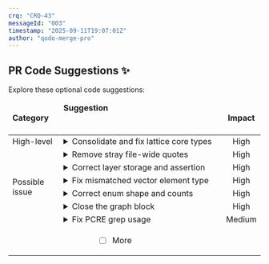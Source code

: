 ```yaml
---
crq: "CRQ-43"
messageId: "003"
timestamp: "2025-09-11T19:07:01Z"
author: "qodo-merge-pro"
---
```


## PR Code Suggestions ✨

<!-- 903825b -->

Explore these optional code suggestions:

<table><thead><tr><td><strong>Category</strong></td><td align=left><strong>Suggestion&nbsp; &nbsp; &nbsp; &nbsp; &nbsp; &nbsp; &nbsp; &nbsp; &nbsp; &nbsp; &nbsp; &nbsp; &nbsp; &nbsp; &nbsp; &nbsp; &nbsp; &nbsp; &nbsp; &nbsp; &nbsp; &nbsp; &nbsp; &nbsp; &nbsp; &nbsp; &nbsp; &nbsp; &nbsp; &nbsp; &nbsp; &nbsp; &nbsp; &nbsp; &nbsp; &nbsp; &nbsp; &nbsp; &nbsp; &nbsp; &nbsp; &nbsp; &nbsp; &nbsp; &nbsp; &nbsp; &nbsp; &nbsp; &nbsp; &nbsp; &nbsp; &nbsp; &nbsp; &nbsp; &nbsp; &nbsp; &nbsp; &nbsp; &nbsp; &nbsp; &nbsp; &nbsp; &nbsp; &nbsp; &nbsp; &nbsp; </strong></td><td align=center><strong>Impact</strong></td></tr><tbody><tr><td rowspan=1>High-level</td>
<td>



<details><summary>Consolidate and fix lattice core types</summary>

___

**The core lattice types (<code>ValueType</code>, <code>Instance</code>, <code>LatticeLayer</code>, etc.) are defined <br>inconsistently across multiple new crates and generated files. This leads to <br>compilation errors and runtime panics. The suggestion is to create a single, <br>authoritative crate for these core types, fix the inconsistencies (like struct <br>fields and trait usage), and have all other parts of the framework depend on <br>this central crate.**


### Examples:



<details>
<summary>
<a href="https://github.com/meta-introspector/git-submodules-rs-nix/pull/14/files#diff-243854d89636db85a935fa955ee16fa44ea3ca7092902bc29701c3a825b0ba0aR110-R124">lattice_code_generator/src/lib.rs [110-124]</a>
</summary></details>



<details>
<summary>
<a href="https://github.com/meta-introspector/git-submodules-rs-nix/pull/14/files#diff-b1a35a68f14e696205874893c07fd24fdb88882b47c23cc0e0c80a30c7d53759R27-R66">src/lib.rs [27-66]</a>
</summary></details>




### Solution Walkthrough:



#### Before:
```rust
// In lattice_code_generator/src/lib.rs
pub struct LatticeLayer<T: HasValueCount> {
    pub instances: Vec<T>, // Incorrect: should be Vec<Instance<T>>
}
impl<T: HasValueCount> LatticeLayer<T> {
    pub fn add_instance(&mut self, instance: Instance<T>) {
        // Incorrect: calls value_count() on an instance, but it's an associated function
        assert_eq!(instance.units[0].value_count(), self.value_type.count());
        self.instances.push(instance); // Type mismatch
    }
}

// In src/lib.rs
// ...
let mut crq_documentation_layer = LatticeLayer::<bool>::new(ValueType::ThreeValue);
let instance = Instance::new(..., vec![true, false]); // Instance<bool>
// This will panic because bool::value_count() (2) != ThreeValue.count() (3)
crq_documentation_layer.add_instance(instance);

```



#### After:
```rust
// In a new central crate, e.g., `lattice_core`
pub struct LatticeLayer<T: HasValueCount> {
    pub instances: Vec<Instance<T>>, // Corrected
}
impl<T: HasValueCount> LatticeLayer<T> {
    pub fn add_instance(&mut self, instance: Instance<T>) {
        // Corrected: use associated function T::value_count()
        assert_eq!(T::value_count(), self.value_type.count());
        self.instances.push(instance); // Compiles
    }
}

// In src/lib.rs (and other crates)
// use lattice_core::{LatticeLayer, Instance, ValueType, ThreeValueUnit};
// ...
let mut crq_documentation_layer = LatticeLayer::<ThreeValueUnit>::new(ValueType::ThreeValue);
let instance = Instance::new(..., vec![ThreeValueUnit::Low, ThreeValueUnit::High]);
// This now works correctly
crq_documentation_layer.add_instance(instance);

```




<details><summary>Suggestion importance[1-10]: 10</summary>

__

Why: The suggestion correctly identifies critical and widespread inconsistencies in core data structures across multiple new crates, which would lead to compilation failures and runtime panics, making the framework non-functional.


</details></details></td><td align=center>High

</td></tr><tr><td rowspan=6>Possible issue</td>
<td>



<details><summary>Remove stray file-wide quotes</summary>

___

**Remove the surrounding triple-quoted string so the file is valid Rust code. The <br>current wrapping causes the entire source to be a string literal and prevents <br>compilation.**

[src/grand_unified_search.rs [1-148]](https://github.com/meta-introspector/git-submodules-rs-nix/pull/14/files#diff-b8a48c02f53b75052bc23d20df7488207a5b86d7815d3fb29ef0b8b985553ab1R1-R148)

```diff
-"""//! This program conceptually outlines a "Grand Unified Search" system in Rust.
+//! This program conceptually outlines a "Grand Unified Search" system in Rust.
 ...
-""
```



`[To ensure code accuracy, apply this suggestion manually]`


<details><summary>Suggestion importance[1-10]: 10</summary>

__

Why: The suggestion correctly identifies that the entire file is wrapped in invalid triple quotes, which is a fatal syntax error that prevents compilation.


</details></details></td><td align=center>High

</td></tr><tr><td>



<details><summary>Correct layer storage and assertion</summary>

___

**Fix the generated type of <code>instances</code> to store <code>Instance<T></code> and avoid indexing into <br><code>units</code> for the assertion. Use <code>T::value_count()</code> to match the layer's <code>ValueType</code> and <br>prevent panics on empty instances.**

[lattice_code_generator/src/lib.rs [108-133]](https://github.com/meta-introspector/git-submodules-rs-nix/pull/14/files#diff-243854d89636db85a935fa955ee16fa44ea3ca7092902bc29701c3a825b0ba0aR108-R133)

```diff
 quote! {
     #[derive(Debug, Clone)]
     pub struct LatticeLayer<T: HasValueCount + std::fmt::Debug> {
         pub value_type: ValueType,
-        pub instances: Vec<T>,
+        pub instances: Vec<Instance<T>>,
     }
 
     impl<T: HasValueCount + std::fmt::Debug> LatticeLayer<T> {
         pub fn new(value_type: ValueType) -> Self {
             Self { value_type, instances: Vec::new() }
         }
 
         pub fn add_instance(&mut self, instance: Instance<T>) {
-            assert_eq!(instance.units[0].value_count(), self.value_type.count(),
+            assert_eq!(T::value_count(), self.value_type.count(),
                        "Instance unit value count must match layer's value type");
             self.instances.push(instance);
         }
 
         pub fn describe(&self) {
             println!("\n--- Lattice Layer: {:?} (k={}) ---", self.value_type, self.value_type.count());
             for instance in &self.instances {
                 instance.describe();
             }
         }
     }
 }
```



`[To ensure code accuracy, apply this suggestion manually]`


<details><summary>Suggestion importance[1-10]: 9</summary>

__

Why: The suggestion fixes three critical bugs in the generated code: a type mismatch in `LatticeLayer::instances`, a potential panic on empty `instance.units`, and a compilation error from trying to push an `Instance<T>` into a `Vec<T>`.


</details></details></td><td align=center>High

</td></tr><tr><td>



<details><summary>Fix mismatched vector element type</summary>

___

**The <code>instances</code> field type does not match what <code>add_instance</code> pushes, causing a <br>compile-time type error. Store <code>Instance<T></code> objects in the vector to align with <br><code>add_instance</code> and iteration in <code>describe</code>.**

[generated_lattice_structure/lattice_layer_struct.rs [1]](https://github.com/meta-introspector/git-submodules-rs-nix/pull/14/files#diff-8732c80f707e0ab6b869ea056076368c8830979c489e8c25c0b1d63a05affb3bR1-R1)

```diff
-# [derive (Debug , Clone)] pub struct LatticeLayer < T : HasValueCount + std :: fmt :: Debug > { pub value_type : ValueType , pub instances : Vec < T > , } impl < T : HasValueCount + std :: fmt :: Debug > LatticeLayer < T > { pub fn new (value_type : ValueType) -> Self { Self { value_type , instances : Vec :: new () } } pub fn add_instance (& mut self , instance : Instance < T >) { assert_eq ! (instance . units [0] . value_count () , self . value_type . count () , "Instance unit value count must match layer's value type") ; self . instances . push (instance) ; } pub fn describe (& self) { println ! ("\n--- Lattice Layer: {:?} (k={}) ---" , self . value_type , self . value_type . count ()) ; for instance in & self . instances { instance . describe () ; } } }
+#[derive(Debug, Clone)]
+pub struct LatticeLayer<T: HasValueCount + std::fmt::Debug> {
+    pub value_type: ValueType,
+    pub instances: Vec<Instance<T>>,
+}
 
+impl<T: HasValueCount + std::fmt::Debug> LatticeLayer<T> {
+    pub fn new(value_type: ValueType) -> Self {
+        Self { value_type, instances: Vec::new() }
+    }
+    pub fn add_instance(&mut self, instance: Instance<T>) {
+        assert_eq!(
+            instance.units[0].value_count(),
+            self.value_type.count(),
+            "Instance unit value count must match layer's value type"
+        );
+        self.instances.push(instance);
+    }
+    pub fn describe(&self) {
+        println!("\n--- Lattice Layer: {:?} (k={}) ---", self.value_type, self.value_type.count());
+        for instance in &self.instances {
+            instance.describe();
+        }
+    }
+}
+
```



`[To ensure code accuracy, apply this suggestion manually]`


<details><summary>Suggestion importance[1-10]: 9</summary>

__

Why: The suggestion correctly identifies a critical type mismatch where `add_instance` pushes an `Instance<T>` into a `Vec<T>`, which would cause a compilation error.


</details></details></td><td align=center>High

</td></tr><tr><td>



<details><summary>Correct enum shape and counts</summary>

___

**The enum uses tuple variants but <code>zos_sequence</code> constructs unit variants, and <br><code>count()</code> lacks return expressions, causing compilation failures. Make prime <br>variants unit-like and return explicit counts in <code>count()</code> to align constructors <br>and logic.**

[generated_lattice_code/value_type.rs [1]](https://github.com/meta-introspector/git-submodules-rs-nix/pull/14/files#diff-4534ce506bbc5e0a512da2a9f61948dc44575940029777e3be9fa6f1ce706735R1-R1)

```diff
-# [derive (Debug , PartialEq , Eq , Clone , Copy)] pub enum ValueType { Bit , ThreeValue , FiveValue , PrimeValue7 (u8) , PrimeValue11 (u8) , PrimeValue13 (u8) , PrimeValue17 (u8) , PrimeValue19 (u8) , } impl ValueType { pub fn count (& self) -> u8 { match self { ValueType :: Bit , ValueType :: ThreeValue , ValueType :: FiveValue , ValueType :: PrimeValue7 (p) , ValueType :: PrimeValue11 (p) , ValueType :: PrimeValue13 (p) , ValueType :: PrimeValue17 (p) , ValueType :: PrimeValue19 (p) , } } pub fn zos_sequence () -> Vec < ValueType > { vec ! [ValueType :: Bit , ValueType :: ThreeValue , ValueType :: FiveValue , ValueType :: PrimeValue7 , ValueType :: PrimeValue11 , ValueType :: PrimeValue13 , ValueType :: PrimeValue17 , ValueType :: PrimeValue19 ,] } }
+#[derive(Debug, PartialEq, Eq, Clone, Copy)]
+pub enum ValueType {
+    Bit,
+    ThreeValue,
+    FiveValue,
+    PrimeValue7,
+    PrimeValue11,
+    PrimeValue13,
+    PrimeValue17,
+    PrimeValue19,
+}
 
+impl ValueType {
+    pub fn count(&self) -> u8 {
+        match self {
+            ValueType::Bit => 2,
+            ValueType::ThreeValue => 3,
+            ValueType::FiveValue => 5,
+            ValueType::PrimeValue7 => 7,
+            ValueType::PrimeValue11 => 11,
+            ValueType::PrimeValue13 => 13,
+            ValueType::PrimeValue17 => 17,
+            ValueType::PrimeValue19 => 19,
+        }
+    }
+
+    pub fn zos_sequence() -> Vec<ValueType> {
+        vec![
+            ValueType::Bit,
+            ValueType::ThreeValue,
+            ValueType::FiveValue,
+            ValueType::PrimeValue7,
+            ValueType::PrimeValue11,
+            ValueType::PrimeValue13,
+            ValueType::PrimeValue17,
+            ValueType::PrimeValue19,
+        ]
+    }
+}
+
```



`[To ensure code accuracy, apply this suggestion manually]`


<details><summary>Suggestion importance[1-10]: 9</summary>

__

Why: The suggestion correctly identifies multiple compilation errors: a type mismatch in `zos_sequence` and missing return values in the `count` function's match arms.


</details></details></td><td align=center>High

</td></tr><tr><td>



<details><summary>Close the graph block</summary>

___

**The DOT graph must be closed with a trailing '}' or Graphviz will fail to parse <br>and render it. Append a single closing brace at the end of the file. After <br>adding it, run a quick syntax check (e.g., <code>dot -Tpng</code>) to verify validity.**

[self/reflection/directory/devshell_graph.dot [1-368]](https://github.com/meta-introspector/git-submodules-rs-nix/pull/14/files#diff-f5748eca4c07ff6b663f74f2b2f9d31bf5238ad51607c779323f77d8ee8d05f8R1-R368)

```diff
 digraph G {
 "n5zn17iz6ljsf3r91nwznad6kmnw45n7-nix-shell.drv" [label = "nix-shell.drv", shape = box, style = filled, fillcolor = "#ff0000"];
 "1c09d6x52kir29lp2nia7s1zrisxs9w7-cargo-1.89.0.drv" -> "n5zn17iz6ljsf3r91nwznad6kmnw45n7-nix-shell.drv" [color = "black"];
 ...
+}
```



`[To ensure code accuracy, apply this suggestion manually]`


<details><summary>Suggestion importance[1-10]: 9</summary>

__

Why: The suggestion correctly identifies a missing closing brace `}` for the `digraph` block, which is a critical syntax error that would make the entire `.dot` file unparsable.


</details></details></td><td align=center>High

</td></tr><tr><td>



<details><summary>Fix PCRE grep usage</summary>

___

**The first grep uses PCRE <code>\K</code> without <code>-P</code>, so it never matches and breaks CRQ <br>number detection. Use a single <code>grep -oP</code> with <code>-m1</code> to reliably extract the number <br>from the header.**

[tools/gh_scripts/standardize_and_move_crqs.sh [43]](https://github.com/meta-introspector/git-submodules-rs-nix/pull/14/files#diff-8c55bddfb101eb3114069c644947a8dd51e359934e566113c182d18a2dfd27eaR43-R43)

```diff
-CRQ_NUMBER_FROM_HEADER=$(grep -m 1 "^# CRQ-\K[0-9]+" "$CRQ_FILE_PATH" | grep -oP 'CRQ-\K[0-9]+')
+CRQ_NUMBER_FROM_HEADER=$(grep -oPm1 '^# CRQ-\K[0-9]+' "$CRQ_FILE_PATH")
```



`[To ensure code accuracy, apply this suggestion manually]`


<details><summary>Suggestion importance[1-10]: 8</summary>

__

Why: The suggestion correctly identifies that the `grep` command is using a PCRE feature (`\K`) without the `-P` flag, which breaks the logic for extracting the CRQ number from a file header.


</details></details></td><td align=center>Medium

</td></tr>
<tr><td align="center" colspan="2">

- [ ] More <!-- /improve --more_suggestions=true -->

</td><td></td></tr></tbody></table>
